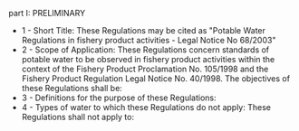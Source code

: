 part I: PRELIMINARY

<ul>
			<li>1 - Short Title: These Regulations may be cited as &quot;Potable Water Regulations in fishery product activities - Legal Notice No 68&#x2F;2003&quot;<ul>
			</ul></li>			<li>2 - Scope of Application: These Regulations concern standards of potable water to be observed in fishery product activities within the context of the Fishery Product Proclamation No. 105&#x2F;1998 and the Fishery Product Regulation Legal Notice No. 40&#x2F;1998. The objectives of these Regulations shall be:<ul>
			</ul></li>			<li>3 - Definitions for the purpose of these Regulations: <ul>
			</ul></li>			<li>4 - Types of water to which these Regulations do not apply: These Regulations shall not apply to:<ul>
			</ul></li></ul>